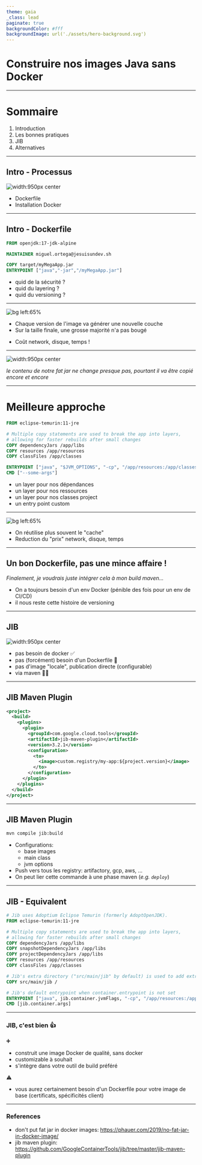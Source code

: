 ```yaml
---
theme: gaia
_class: lead
paginate: true
backgroundColor: #fff
backgroundImage: url('./assets/hero-background.svg')
---
```


<style>
img[alt~="center"] {
  display: block;
  margin: 0 auto;
}
</style>
# Construire nos images Java sans Docker

---
# Sommaire

1. Introduction 
2. Les bonnes pratiques
3. JIB
4. Alternatives

---
## Intro - Processus

![width:950px center](assets/docker-java/docker_build_flow.png)

* Dockerfile
* Installation Docker

--- 
## Intro - Dockerfile

```dockerfile
FROM openjdk:17-jdk-alpine

MAINTAINER miguel.ortega@jesuisundev.sh

COPY target/myMegaApp.jar
ENTRYPOINT ["java","-jar","/myMegaApp.jar"]
```

- quid de la sécurité ?
- quid du layering ?
- quid du versioning ?

--- 
![bg left:65%](assets/docker-java/java_docker_layer_1.svg)

<!--
- Chaque commande dans notre Docker file correspond à un layer/couche
- Chaque layer/couche est une image intermédiaire
- Le but de cette notion et gagner en temps (pour construire une image, la publier) -->

- Chaque version de l'image va générer une nouvelle couche
- Sur la taille finale, une grosse majorité n'a pas bougé
* Coût network, disque, temps !

---

![width:950px center](assets/docker-java/fat-jar-content-eo.svg)

_le contenu de notre fat jar ne change presque pas, pourtant il va être copié encore et encore_

--- 
# Meilleure approche

```dockerfile
FROM eclipse-temurin:11-jre

# Multiple copy statements are used to break the app into layers,
# allowing for faster rebuilds after small changes
COPY dependencyJars /app/libs
COPY resources /app/resources
COPY classFiles /app/classes

ENTRYPOINT ["java", "$JVM_OPTIONS", "-cp", "/app/resources:/app/classes:/app/libs/*","com.example.Main.class"]
CMD ["--some-args"]
```

- un layer pour nos dépendances 
- un layer pour nos ressources 
- un layer pour nos classes project
- un entry point custom

--- 
![bg left:65%](assets/docker-java/java_docker_layer_2.svg)

- On réutilise plus souvent le "cache"
- Reduction du "prix" network, disque, temps

---

## Un bon Dockerfile, pas une mince affaire !

_Finalement, je voudrais juste intégrer cela à mon build maven..._

* On a toujours besoin d'un env Docker (pénible des fois pour un env de CI/CD)
* il nous reste cette histoire de versioning

---
## JIB

![width:950px center](assets/docker-java/jib_build_flow.png)

- pas besoin de docker ✅
- pas (forcément) besoin d'un Dockerfile 🤔
- pas d'image "locale", publication directe (configurable)
- via maven 🚀🎉

---
## JIB Maven Plugin

```xml
<project>
  <build>
    <plugins>
      <plugin>
        <groupId>com.google.cloud.tools</groupId>
        <artifactId>jib-maven-plugin</artifactId>
        <version>3.2.1</version>
        <configuration>
          <to>
            <image>custom.registry/my-app:${project.version}</image>
          </to>
        </configuration>
      </plugin>
    </plugins>
  </build>
</project>
```

<!-- 
- par défaut, une image jdk est utilisé
- plein de customization (utilisateur, arguments de la JVM)
-->

---
## JIB Maven Plugin

```bash
mvn compile jib:build
```

- Configurations:
  - base images 
  - main class
  - jvm options
- Push vers tous les registry: artifactory, gcp, aws, ...
- On peut lier cette commande à une phase maven (_e.g. `deploy`_)
---
## JIB - Equivalent

```dockerfile
# Jib uses Adoptium Eclipse Temurin (formerly AdoptOpenJDK).
FROM eclipse-temurin:11-jre

# Multiple copy statements are used to break the app into layers,
# allowing for faster rebuilds after small changes
COPY dependencyJars /app/libs
COPY snapshotDependencyJars /app/libs
COPY projectDependencyJars /app/libs
COPY resources /app/resources
COPY classFiles /app/classes

# Jib's extra directory ("src/main/jib" by default) is used to add extra, non-classpath files
COPY src/main/jib /

# Jib's default entrypoint when container.entrypoint is not set
ENTRYPOINT ["java", jib.container.jvmFlags, "-cp", "/app/resources:/app/classes:/app/libs/*", jib.container.mainClass]
CMD [jib.container.args]
```

---

### JIB, c'est bien :thumbsup:

➕
- construit une image Docker de qualité, sans docker
- customizable à souhait
- s'intègre dans votre outil de build préféré

⚠️
- vous aurez certainement besoin d'un Dockerfile pour votre image de base (certificats, spécificités client)

---
### References

- don't put fat jar in docker images: https://phauer.com/2019/no-fat-jar-in-docker-image/
- jib maven plugin: https://github.com/GoogleContainerTools/jib/tree/master/jib-maven-plugin 